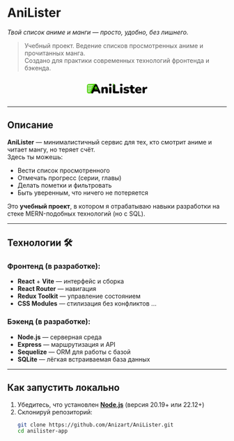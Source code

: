# AniLister
*Твой список аниме и манги — просто, удобно, без лишнего.*

> Учебный проект. Ведение списков просмотренных аниме и прочитанных манга.  
> Создано для практики современных технологий фронтенда и бэкенда.

<p align="center">
  <div style="display: flex; justify-content: center; margin: 20px 0;">
    <div style="
      width: 139px;
      height: 40px;
      background-image: url('data:image/svg+xml,%3Csvg xmlns=%22http://www.w3.org/2000/svg%22 width=%27139%27 height=%2740%27 viewBox=%270 0 139 40%27 fill=%27none%27%3E%3Cpath d=%27M0 12.5585C0 10.3193 1.78416 8.49051 4.01625 8.44187L19.0607 8.11384C22.3881 8.04128 24.4142 11.7614 22.5553 14.5303L12.1698 30H4.10548C1.83809 30 0 28.1565 0 25.8824V12.5585Z%27 fill=%27%234FD10C%27/%3E%3Cpath d=%27M12.0819 29.9706C11.4758 29.9706 10.9675 29.8333 10.557 29.5588C10.1464 29.2647 9.89226 28.8726 9.79452 28.3824C9.69678 27.8726 9.78475 27.3039 10.0584 26.6765L17.3603 10.9118C17.7122 10.1471 18.1423 9.58826 18.6506 9.23532C19.1785 8.88238 19.7747 8.70591 20.4395 8.70591C21.1042 8.70591 21.6809 8.88238 22.1696 9.23532C22.6779 9.58826 23.1178 10.1471 23.4892 10.9118L30.7911 26.6765C31.104 27.3039 31.2114 27.8726 31.1137 28.3824C31.0354 28.8922 30.7911 29.2843 30.3806 29.5588C29.9897 29.8333 29.5008 29.9706 28.9143 29.9706C28.1323 29.9706 27.5263 29.7941 27.0962 29.4412C26.6857 29.0883 26.3142 28.5196 25.9819 27.7353L24.3983 24L26.4511 25.5H14.3692L16.4513 24L14.8677 27.7353C14.5158 28.5196 14.1542 29.0883 13.7827 29.4412C13.4112 29.7941 12.8443 29.9706 12.0819 29.9706ZM20.3808 14.6177L16.9791 22.7647L16.158 21.353H24.6916L23.8705 22.7647L20.4395 14.6177H20.3808ZM35.7089 29.9706C34.8878 29.9706 34.2524 29.745 33.8028 29.2941C33.353 28.8432 33.1283 28.1863 33.1283 27.3236V17.5883C33.1283 16.7451 33.3433 16.0981 33.7735 15.6471C34.223 15.1961 34.8585 14.9706 35.6796 14.9706C36.5007 14.9706 37.1262 15.1961 37.5564 15.6471C37.9863 16.0981 38.2015 16.7451 38.2015 17.5883V18.9706L37.879 17.7647C38.3482 16.8432 39.0127 16.1373 39.8731 15.6471C40.7528 15.1569 41.7499 14.9118 42.8642 14.9118C44.0175 14.9118 44.9656 15.1373 45.7087 15.5883C46.4515 16.0196 47.0087 16.7059 47.3802 17.6471C47.7515 18.5686 47.9374 19.7353 47.9374 21.1471V27.3236C47.9374 28.1863 47.7125 28.8432 47.2629 29.2941C46.8131 29.745 46.1679 29.9706 45.3275 29.9706C44.4867 29.9706 43.8416 29.745 43.392 29.2941C42.9422 28.8432 42.7176 28.1863 42.7176 27.3236V21.353C42.7176 20.4706 42.561 19.8432 42.2484 19.4706C41.9551 19.0981 41.5153 18.9118 40.9288 18.9118C40.1467 18.9118 39.5212 19.1667 39.052 19.6765C38.5828 20.1667 38.3482 20.8333 38.3482 21.6765V27.3236C38.3482 29.0883 37.4684 29.9706 35.7089 29.9706ZM53.4927 29.9706C52.6716 29.9706 52.0361 29.7256 51.5866 29.2353C51.137 28.7451 50.9121 28.0392 50.9121 27.1177V17.8236C50.9121 16.902 51.137 16.1961 51.5866 15.7059C52.0361 15.2157 52.6716 14.9706 53.4927 14.9706C54.3335 14.9706 54.9786 15.2157 55.4282 15.7059C55.8974 16.1961 56.132 16.902 56.132 17.8236V27.1177C56.132 28.0392 55.907 28.7451 55.4575 29.2353C55.0079 29.7256 54.3528 29.9706 53.4927 29.9706ZM53.4927 12.8824C52.574 12.8824 51.8602 12.6667 51.352 12.2353C50.8631 11.8039 50.6189 11.1765 50.6189 10.353C50.6189 9.54905 50.8631 8.93141 51.352 8.50002C51.8602 8.06864 52.574 7.85297 53.4927 7.85297C54.4508 7.85297 55.1739 8.06864 55.6628 8.50002C56.1516 8.93141 56.3959 9.54905 56.3959 10.353C56.3959 11.1765 56.1516 11.8039 55.6628 12.2353C55.1739 12.6667 54.4508 12.8824 53.4927 12.8824ZM62.2389 29.7059C61.3788 29.7059 60.7043 29.4706 60.2154 29C59.7462 28.5098 59.5116 27.8333 59.5116 26.9706V11.6765C59.5116 10.7941 59.7462 10.1177 60.2154 9.64708C60.6846 9.1765 61.3494 8.9412 62.2095 8.9412C63.0893 8.9412 63.7541 9.1765 64.2036 9.64708C64.6728 10.1177 64.9074 10.7941 64.9074 11.6765V25.2059H72.0627C72.8055 25.2059 73.3726 25.402 73.7635 25.7941C74.1741 26.1667 74.3794 26.7157 74.3794 27.4412C74.3794 28.1667 74.1741 28.7255 73.7635 29.1177C73.3726 29.5097 72.8055 29.7059 72.0627 29.7059H62.2389ZM78.8942 29.9706C78.0731 29.9706 77.4377 29.7256 76.9881 29.2353C76.5386 28.7451 76.3136 28.0392 76.3136 27.1177V17.8236C76.3136 16.902 76.5386 16.1961 76.9881 15.7059C77.4377 15.2157 78.0731 14.9706 78.8942 14.9706C79.735 14.9706 80.3801 15.2157 80.8297 15.7059C81.2989 16.1961 81.5335 16.902 81.5335 17.8236V27.1177C81.5335 28.0392 81.3085 28.7451 80.859 29.2353C80.4094 29.7256 79.7543 29.9706 78.8942 29.9706ZM78.8942 12.8824C77.9755 12.8824 77.2617 12.6667 76.7535 12.2353C76.2647 11.8039 76.0204 11.1765 76.0204 10.353C76.0204 9.54905 76.2647 8.93141 76.7535 8.50002C77.2617 8.06864 77.9755 7.85297 78.8942 7.85297C79.8523 7.85297 80.5754 8.06864 81.0643 8.50002C81.5531 8.93141 81.7974 9.54905 81.7974 10.353C81.7974 11.1765 81.5531 11.8039 81.0643 12.2353C80.5754 12.6667 79.8523 12.8824 78.8942 12.8824ZM90.3089 30.0294C89.4488 30.0294 88.5691 29.9609 87.6697 29.8236C86.79 29.7059 85.9885 29.4803 85.2651 29.1471C84.7762 28.951 84.4243 28.6863 84.2094 28.353C84.0138 28.0196 83.9161 27.6667 83.9161 27.2941C83.9358 26.9216 84.0431 26.5883 84.2387 26.2941C84.4536 25.9804 84.7275 25.7647 85.0598 25.6471C85.4117 25.5098 85.8026 25.5196 86.2328 25.6765C87.0539 25.9706 87.787 26.1863 88.4322 26.3236C89.097 26.4412 89.7321 26.5 90.3383 26.5C91.0617 26.5 91.5796 26.402 91.8925 26.2059C92.2054 25.9902 92.3617 25.7157 92.3617 25.3824C92.3617 25.0883 92.2541 24.8628 92.0391 24.7059C91.8435 24.5491 91.5602 24.4412 91.1887 24.3824L87.9336 23.853C86.7216 23.6373 85.7832 23.1961 85.1184 22.5294C84.4537 21.8432 84.1214 20.951 84.1214 19.853C84.1214 18.8333 84.405 17.9608 84.9718 17.2353C85.5583 16.4902 86.3501 15.9216 87.3471 15.5294C88.3638 15.1177 89.5269 14.9118 90.8368 14.9118C91.7165 14.9118 92.518 14.9804 93.2414 15.1177C93.9649 15.2353 94.6687 15.4608 95.3528 15.7941C95.783 15.9706 96.086 16.2255 96.2619 16.5588C96.4379 16.8922 96.5062 17.2451 96.4672 17.6177C96.4282 17.9706 96.3009 18.3039 96.086 18.6177C95.8904 18.9118 95.6168 19.1177 95.2649 19.2353C94.913 19.3333 94.5024 19.3039 94.0332 19.1471C93.3881 18.8922 92.8112 18.7059 92.303 18.5883C91.8142 18.4706 91.355 18.4118 90.9248 18.4118C90.1233 18.4118 89.5562 18.5196 89.2239 18.7353C88.8917 18.951 88.7254 19.2255 88.7254 19.5588C88.7254 19.8138 88.8134 20.0294 88.9893 20.2059C89.1653 20.3628 89.4389 20.4706 89.8104 20.5294L93.0655 21.0883C94.3168 21.2843 95.2745 21.7157 95.9393 22.3824C96.6235 23.0294 96.9657 23.9118 96.9657 25.0294C96.9657 26.6177 96.3596 27.853 95.1476 28.7353C93.9356 29.598 92.3227 30.0294 90.3089 30.0294ZM106.532 30.0294C105.066 30.0294 103.854 29.8038 102.895 29.353C101.957 28.902 101.253 28.2255 100.784 27.3236C100.315 26.402 100.08 25.2549 100.08 23.8824V19.0883H99.0833C98.4578 19.0883 97.9689 18.9216 97.617 18.5883C97.2848 18.2549 97.1185 17.7745 97.1185 17.1471C97.1185 16.5196 97.2848 16.0491 97.617 15.7353C97.9689 15.402 98.4578 15.2353 99.0833 15.2353H100.08V13.4118C100.08 12.5491 100.305 11.8922 100.755 11.4412C101.205 10.9902 101.85 10.7647 102.69 10.7647C103.531 10.7647 104.176 10.9902 104.626 11.4412C105.076 11.8922 105.3 12.5491 105.3 13.4118V15.2353H107.705C108.35 15.2353 108.839 15.402 109.171 15.7353C109.523 16.0491 109.699 16.5196 109.699 17.1471C109.699 17.7745 109.523 18.2549 109.171 18.5883C108.839 18.9216 108.35 19.0883 107.705 19.0883H105.3V23.7059C105.3 24.4314 105.466 24.9706 105.799 25.3236C106.151 25.6569 106.698 25.8236 107.441 25.8236C107.715 25.8236 107.979 25.7941 108.233 25.7353C108.487 25.6765 108.721 25.6471 108.936 25.6471C109.249 25.6275 109.504 25.7255 109.699 25.9412C109.894 26.1373 109.992 26.5981 109.992 27.3236C109.992 27.9118 109.904 28.4118 109.728 28.8236C109.552 29.2157 109.24 29.5 108.79 29.6765C108.516 29.7744 108.145 29.853 107.675 29.9118C107.206 29.9903 106.825 30.0294 106.532 30.0294ZM119.168 30.0294C117.408 30.0294 115.883 29.7256 114.593 29.1177C113.323 28.4902 112.345 27.6079 111.661 26.4706C110.977 25.3333 110.634 23.9902 110.634 22.4412C110.634 20.951 110.957 19.6471 111.602 18.5294C112.267 17.3922 113.166 16.5098 114.3 15.8824C115.453 15.2353 116.763 14.9118 118.229 14.9118C119.305 14.9118 120.282 15.0883 121.162 15.4412C122.042 15.7745 122.794 16.2745 123.42 16.9412C124.045 17.5883 124.515 18.3726 124.828 19.2941C125.16 20.2157 125.326 21.2451 125.326 22.3824C125.326 22.7745 125.218 23.0686 125.004 23.2647C124.789 23.4412 124.446 23.5294 123.977 23.5294H115.004V21.0588H121.514L121.045 21.4412C121.045 20.7157 120.947 20.1275 120.751 19.6765C120.556 19.2255 120.263 18.8824 119.872 18.6471C119.5 18.4118 119.031 18.2941 118.464 18.2941C117.858 18.2941 117.33 18.4412 116.881 18.7353C116.45 19.0098 116.118 19.4216 115.883 19.9706C115.649 20.5196 115.532 21.2059 115.532 22.0294V22.2941C115.532 23.6863 115.835 24.6863 116.441 25.2941C117.066 25.8824 118.024 26.1765 119.314 26.1765C119.745 26.1765 120.233 26.1275 120.781 26.0294C121.348 25.9118 121.885 25.7549 122.394 25.5588C122.902 25.3628 123.342 25.3333 123.713 25.4706C124.085 25.5883 124.368 25.8039 124.564 26.1177C124.779 26.4118 124.896 26.7549 124.916 27.1471C124.935 27.5196 124.847 27.8922 124.652 28.2647C124.456 28.6177 124.133 28.8922 123.684 29.0883C123 29.402 122.267 29.6374 121.485 29.7941C120.722 29.9509 119.95 30.0294 119.168 30.0294ZM130.244 29.9706C129.383 29.9706 128.719 29.745 128.249 29.2941C127.8 28.8432 127.575 28.1863 127.575 27.3236V17.5883C127.575 16.7451 127.79 16.0981 128.22 15.6471C128.67 15.1961 129.305 14.9706 130.126 14.9706C130.947 14.9706 131.573 15.1961 132.003 15.6471C132.433 16.0981 132.648 16.7451 132.648 17.5883V18.7941H132.355C132.551 17.6177 133.049 16.6863 133.851 16C134.672 15.3138 135.688 14.951 136.9 14.9118C137.467 14.8922 137.888 15.0392 138.161 15.353C138.455 15.6471 138.611 16.2059 138.631 17.0294C138.631 17.7353 138.484 18.2941 138.191 18.7059C137.897 19.1177 137.34 19.3628 136.519 19.4412L135.845 19.5C134.809 19.5981 134.056 19.8922 133.587 20.3824C133.117 20.853 132.883 21.5588 132.883 22.5V27.3236C132.883 28.1863 132.658 28.8432 132.208 29.2941C131.759 29.745 131.104 29.9706 130.244 29.9706Z%27 fill=%27currentColor%27/%3E%3Cpath d=%27M23.8998 14.1177H17.1551V22.353H23.8998V14.1177Z%27 fill=%27currentColor%27/%3E%3Cpath d=%27M12.903 11.1765H2.34599C1.9411 11.1765 1.61287 11.5057 1.61287 11.9117C1.61287 12.3178 1.9411 12.647 2.34599 12.647H12.903C13.3078 12.647 13.6361 12.3178 13.6361 11.9117C13.6361 11.5057 13.3078 11.1765 12.903 11.1765Z%27 fill=%27white%27/%3E%3Cpath d=%27M11.4367 14.7059H2.34599C1.9411 14.7059 1.61287 15.0351 1.61287 15.4412C1.61287 15.8473 1.9411 16.1765 2.34599 16.1765H11.4367C11.8416 16.1765 12.1698 15.8473 12.1698 15.4412C12.1698 15.0351 11.8416 14.7059 11.4367 14.7059Z%27 fill=%27white%27/%3E%3Cpath d=%27M9.97047 18.2353H2.34599C1.9411 18.2353 1.61287 18.5645 1.61287 18.9706C1.61287 19.3767 1.9411 19.7059 2.34599 19.7059H9.97047C10.3754 19.7059 10.7036 19.3767 10.7036 18.9706C10.7036 18.5645 10.3754 18.2353 9.97047 18.2353Z%27 fill=%27white%27/%3E%3Cpath d=%27M8.50422 21.7647H2.34599C1.9411 21.7647 1.61287 22.0939 1.61287 22.5C1.61287 22.9061 1.9411 23.2353 2.34599 23.2353H8.50422C8.90911 23.2353 9.23734 22.9061 9.23734 22.5C9.23734 22.0939 8.90911 21.7647 8.50422 21.7647Z%27 fill=%27white%27/%3E%3Cpath d=%27M7.03797 25.2941H2.34599C1.9411 25.2941 1.61287 25.6233 1.61287 26.0294C1.61287 26.4355 1.9411 26.7647 2.34599 26.7647H7.03797C7.44287 26.7647 7.7711 26.4355 7.7711 26.0294C7.7711 25.6233 7.44287 25.2941 7.03797 25.2941Z%27 fill=%27white%27/%3E%3Cpath d=%27M60.848 6.62012C60.9231 8.04603 62.0658 9.18706 63.4878 9.25635L63.6309 9.2598C62.0952 9.26309 60.853 10.5143 60.8562 12.0547C60.853 10.5625 59.6817 9.34644 58.2126 9.27482L58.0692 9.27171C59.5571 9.2685 60.7694 8.09394 60.8409 6.62015L60.8442 6.4765L60.848 6.62012Z%27 fill=%27%234FD10C%27/%3E%3Cpath d=%27M62.6057 10.8858C62.6078 11.8366 63.3303 12.6058 64.2195 12.604C63.3303 12.606 62.6113 13.3783 62.613 14.329C62.611 13.3782 61.8887 12.609 60.9993 12.6109C61.8887 12.609 62.6078 11.8367 62.6057 10.8858Z%27 fill=%27%234FD10C%27/%3E%3Cpath d=%27M60.26 13.2375C60.2612 13.7869 60.6926 14.2348 61.2336 14.2611L61.2864 14.2621C60.7207 14.2633 60.2632 14.7243 60.2644 15.2914C60.2632 14.7243 59.804 14.2653 59.2383 14.2665C59.804 14.2653 60.2612 13.8046 60.26 13.2375Z%27 fill=%27%234FD10C%27/%3E%3Cpath d=%27M61.5849 16.5496C61.626 17.3268 62.2682 17.9434 63.0529 17.9418C62.2427 17.9435 61.5873 18.6036 61.589 19.4161C61.5873 18.6036 60.9292 17.9463 60.1193 17.948C60.9292 17.9463 61.5846 17.2863 61.5829 16.4738L61.5849 16.5496Z%27 fill=%27%234FD10C%27/%3E%3Cpath d=%27M63.1945 14.9984C63.1954 15.4044 63.5242 15.7329 63.9291 15.7321C63.5245 15.733 63.1969 16.0629 63.1978 16.4689C63.1966 16.0629 62.8679 15.7344 62.4629 15.7352C62.8679 15.7344 63.1954 15.4044 63.1945 14.9984Z%27 fill=%27%234FD10C%27/%3E%3Cpath d=%27M20.4101 10.8823C20.4101 14.3747 22.5764 17.2059 25.2487 17.2059C22.5764 17.2059 20.4101 20.037 20.4101 23.5294C20.4101 20.037 18.2438 17.2059 15.5715 17.2059C18.2438 17.2059 20.4101 14.3747 20.4101 10.8823Z%27 fill=%27%234FD10C%27/%3E%3Cpath d=%27M23.3133 18.5294C23.3133 19.7994 24.1667 20.8289 25.2194 20.8289C24.1667 20.8289 23.3133 21.8585 23.3133 23.1284C23.3133 21.8585 22.4599 20.8289 21.4072 20.8289C22.4599 20.8289 23.3133 19.7994 23.3133 18.5294Z%27 fill=%27%234FD10C%27/%3E%3Cpath d=%27M24.6853 17.7048C24.7102 18.2982 25.1168 18.77 25.6149 18.7701C25.1008 18.7702 24.6842 19.2729 24.6842 19.8931C24.6842 19.2729 24.2673 18.7701 23.7532 18.7701C24.2512 18.7701 24.6578 18.2982 24.6827 17.7048L24.6842 17.647L24.6853 17.7048Z%27 fill=%27%234FD10C%27/%3E%3Cpath d=%27M16.8882 18.2353C16.8882 18.9148 17.3305 19.4696 17.8868 19.5037L17.9412 19.5054C17.3597 19.5054 16.8882 20.0741 16.8882 20.7755C16.8882 20.0741 16.4169 19.5054 15.8354 19.5054C16.4169 19.5054 16.8882 18.9367 16.8882 18.2353Z%27 fill=%27%234FD10C%27/%3E%3Cpath d=%27M18.3281 20.2941C18.3281 20.7672 18.6361 21.1536 19.0234 21.1773L19.0612 21.1785C18.6563 21.1785 18.3281 21.5744 18.3281 22.0629C18.3281 21.5897 18.0201 21.2034 17.6327 21.1796L17.5949 21.1785C17.9998 21.1785 18.328 20.7825 18.3281 20.2941Z%27 fill=%27%234FD10C%27/%3E%3C/svg%3E');
      background-size: contain;
      background-repeat: no-repeat;
      filter: invert(0);
    " onerror="this.style.backgroundImage='url(https://via.placeholder.com/139x40?text=Logo)'"></div>
  </div>

  <style>
    @media (prefers-color-scheme: dark) {
      div[style*='background-image'] {
        filter: invert(1) hue-rotate(180deg);
      }
    }
  </style>
</p>

---

## Описание
**AniLister** — минималистичный сервис для тех, кто смотрит аниме и читает мангу, но теряет счёт.  
Здесь ты можешь:
- Вести список просмотренного
- Отмечать прогресс (серии, главы)
- Делать пометки и фильтровать
- Быть уверенным, что ничего не потеряется

Это **учебный проект**, в котором я отрабатываю навыки разработки на стеке MERN-подобных технологий (но с SQL).

---

## Технологии 🛠

### Фронтенд (в разработке):
- **React** + **Vite** — интерфейс и сборка
- **React Router** — навигация
- **Redux Toolkit** — управление состоянием
- **CSS Modules** — стилизация без конфликтов
...

### Бэкенд (в разработке):
- **Node.js** — серверная среда
- **Express** — маршрутизация и API
- **Sequelize** — ORM для работы с базой
- **SQLite** — лёгкая встраиваемая база данных

---

## Как запустить локально

1. Убедитесь, что установлен **[Node.js](https://nodejs.org)** (версия 20.19+ или 22.12+)
2. Склонируй репозиторий:
   ```bash
   git clone https://github.com/Anizart/AniLister.git
   cd anilister-app
